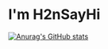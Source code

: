 # I'm H2nSayHi

[![Anurag's GitHub stats](https://github-readme-stats.vercel.app/api?username=H2NsayHi )](https://github.com/H2NsayHi/github-readme-stats)
